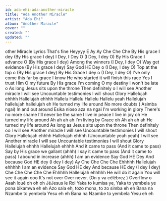 ```yaml
---
id: ada-ehi-ada-another-miracle
title: "Ada Another Miracle"
artist: "Ada Ehi"
album: "Another Miracle"
cover: ""
created: ""
updated: ""
---
```


other Miracle Lyrics
That's fine
Heyyyy E Ay Ay Che Che Che
By His grace I dey (By His grace I dey)
I Dey, I Dey O (I Dey, I dey O)
By His Grace I advance O (By His grace I dey)
Among the winners (I Dey, I dey O)
Way get evidence (By His grace I dey)
Say God HE Dey o (I Dey, I dey O)
Top at the top o (By His grace I dey)
By His Grace I dey o (I Dey, I dey O)
I've only come this far by grace
I know He who started it will finish this race
Yes I trust Him
O my future
By His grace I'm coming
O my destiny
I won't be late o
As long Jesus sits upon the throne
Then definitely o
I will see
Another miracle
I will see
Uncountable testimonies
I will shout
Glory Hallelujah ehhhh
Hallelujah ehhhh
Hallelu Hallelu Hallelu Hallelu yeah
Hallelujah hallelujah hallelujah eh
He turned my life around
No more doubts ( Asimba ngai)
In and out around
Esika nioso aza  na ngai
I'm working in glory
There's no more shame
I'll never be the same
I live in peace I live in joy oh
He turned my life around
Ah ah ah ah
I'm living by Grace oh
Ah ah ah ah
He turned my life around
As long as Jesus sits upon the throne
Then definitely oo
I will see
Another miracle
I will see
Uncountable testimonies
I will shout
Glory Hallelujah ehhhh
Hallelujah ehhhh
(Uncountable yeah yeah)
I will see
Another miracle
I will see
Uncountable testimonies
I will shout
Glory Hallelujah ehhhh
Hallelujah ehhhh
And it came to pass (And it came to pass)
Say by His grace we gallant (ahhh)
I say it came to pass (And it came to pass)
I abound in increase (ahhh)
I am an evidence
Say God HE Dey
And because God HE dey (I dey I dey)
Ay Che Che Che Che
Ehhhhh
Hallelujah ehhhhh
I am an evidence
Say God HE dey
And because HE dey (I dey I dey)
Che Che Che Che Che
Ehhhhh
Hallelujah ehhhhh
He will do it again
You will see it again ooo
It's not over
Over never. (On y va célébrez )
Overflow o
Aaah loué oh oh oh JéJesus le  Roi
Yaka to kumisa ye,
Yaka to yembela ye pona bikamwa eh eh
Azo sala eh, tozo mona, to zo simba eh eh
Bana na Nzambe to yembela Yesu eh eh
Bana na Nzambe to yembela Yesu eh eh
